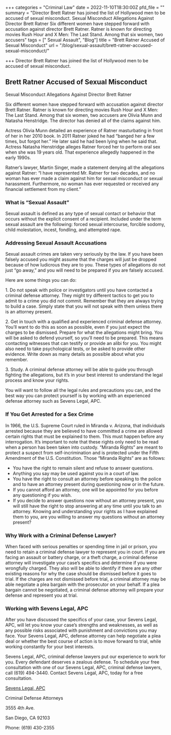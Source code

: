 +++
categories = "Criminal Law"
date = 2022-11-10T18:30:00Z
pfd_file = ""
summary = "Director Brett Ratner has joined the list of Hollywood men to be accused of sexual misconduct. Sexual Misconduct Allegations Against Director Brett Ratner Six different women have stepped forward with accusation against director Brett Ratner. Ratner is known for directing movies Rush Hour and X Men: The Last Stand. Among that six women, two accusers"
tags = [" Sexual Assault", "Blog"]
title = "Brett Ratner Accused of Sexual Misconduct"
url = "/blog/sexual-assault/brett-ratner-accused-sexual-misconduct/"

+++
Director Brett Ratner has joined the list of Hollywood men to be accused of sexual misconduct.

## Brett Ratner Accused of Sexual Misconduct

Sexual Misconduct Allegations Against Director Brett Ratner

Six different women have stepped forward with accusation against director Brett Ratner. Ratner is known for directing movies Rush Hour and X Men: The Last Stand. Among that six women, two accusers are Olivia Munn and Natasha Henstridge. The director has denied all of the claims against him.

Actress Olivia Munn detailed an experience of Ratner masturbating in front of her in her 2010 book. In 2011 Ratner joked he had “banged her a few times, but forgot her.” He later said he had been lying when he said that. Actress Natasha Henstridge alleges Ratner forced her to perform oral sex when she was 19 years old. That experience allegedly happened in the early 1990s.

Ratner’s lawyer, Martin Singer, made a statement denying all the allegations against Ratner: “I have represented Mr. Ratner for two decades, and no woman has ever made a claim against him for sexual misconduct or sexual harassment. Furthermore, no woman has ever requested or received any financial settlement from my client.”

### What is “Sexual Assault”

Sexual assault is defined as any type of sexual contact or behavior that occurs without the explicit consent of a recipient. Included under the term sexual assault are the following: forced sexual intercourse, forcible sodomy, child molestation, incest, fondling, and attempted rape.

### Addressing Sexual Assault Accusations

Sexual assault crimes are taken very seriously by the law. If you have been falsely accused you might assume that the charges will just be dropped because of how ludicrous they are to you. These types of allegations do not just “go away,” and you will need to be prepared if you are falsely accused.

Here are some things you can do:

1\. Do not speak with police or investigators until you have contacted a criminal defense attorney. They might try different tactics to get you to admit to a crime you did not commit. Remember that they are always trying to build a case. Simply state that you will not speak with them unless there is an attorney present.

2\. Get in touch with a qualified and experienced criminal defense attorney. You’ll want to do this as soon as possible, even if you just expect the charges to be dismissed. Prepare for what the allegations might bring. You will be asked to defend yourself, so you’ll need to be prepared. This means contacting witnesses that can testify or provide an alibi for you. You might also need to take psychological tests, or be asked to provide other evidence. Write down as many details as possible about what you remember.

3\. Study. A criminal defense attorney will be able to guide you through fighting the allegations, but it’s in your best interest to understand the legal process and know your rights.

You will want to follow all the legal rules and precautions you can, and the best way you can protect yourself is by working with an experienced defense attorney such as Sevens Legal, APC.

### If You Get Arrested for a Sex Crime

In 1966, the U.S. Supreme Court ruled in Miranda v. Arizona, that individuals arrested because they are believed to have committed a crime are allowed certain rights that must be explained to them. This must happen before any interrogation. It’s important to note that these rights only need to be read when a person has been taken into custody. “Miranda Rights” are meant to protect a suspect from self-incrimination and is protected under the Fifth Amendment of the U.S. Constitution. Those “Miranda Rights” are as follows:

* You have the right to remain silent and refuse to answer questions.
* Anything you say may be used against you in a court of law.
* You have the right to consult an attorney before speaking to the police and to have an attorney present during questioning now or in the future.
* If you cannot afford an attorney, one will be appointed for you before any questioning if you wish.
* If you decide to answer questions now without an attorney present, you will still have the right to stop answering at any time until you talk to an attorney. Knowing and understanding your rights as I have explained them to you, are you willing to answer my questions without an attorney present?

### Why Work with a Criminal Defense Lawyer?

When faced with serious penalties or spending time in jail or prison, you need to retain a criminal defense lawyer to represent you in court. If you are facing an assault or battery charge, or a theft charge, a criminal defense attorney will investigate your case’s specifics and determine if you were wrongfully charged. They also will be able to identify if there are any other existing reasons for why the case should be dismissed before it goes to trial. If the charges are not dismissed before trial, a criminal attorney may be able negotiate a plea bargain with the prosecutor on your behalf. If a plea bargain cannot be negotiated, a criminal defense attorney will prepare your defense and represent you at trial.

### Working with Sevens Legal, APC

After you have discussed the specifics of your case, your Sevens Legal, APC, will let you know your case’s strengths and weaknesses, as well as any possible risks associated with punishment and convictions you may face. Your Sevens Legal, APC, defense attorney can help negotiate a plea deal or whether the best course of action is to move forward to trial, while working constantly for your best interests.

Sevens Legal, APC, criminal defense lawyers put our experience to work for you. Every defendant deserves a zealous defense. To schedule your free consultation with one of our Sevens Legal, APC, criminal defense lawyers, call (619) 494-3440. Contact Sevens Legal, APC, today for a free consultation.

[Sevens Legal, APC](https://www.sevenslegal.com/ "Sevens Legal, APC")

Criminal Defense Attorneys

3555 4th Ave.

San Diego, CA 92103

Phone: (619) 430-2355